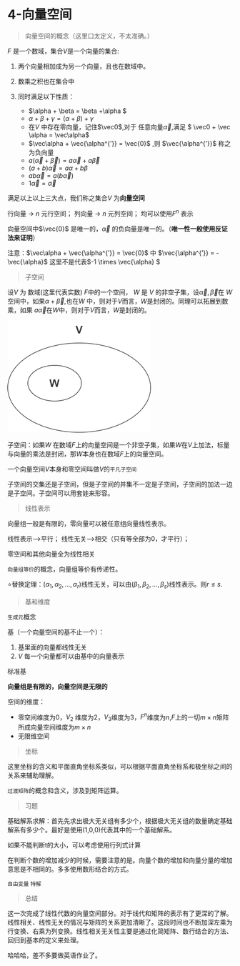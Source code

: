 # 4-向量空间

> 向量空间的概念（这里口太定义，不太准确。）

$F$ 是一个数域，集合$V$是一个向量的集合:

1. 两个向量相加成为另一个向量，且也在数域中。

2. 数乘之积也在集合中

3. 同时满足以下性质：
   - $\alpha + \beta = \beta +\alpha $
   - $\alpha + \beta +\gamma = (\alpha + \beta) +\gamma$
   - 在$V$ 中存在零向量，记住$\vec0$,对于 任意向量$\vec \alpha$,满足 $ \vec0 + \vec \alpha = \vec\alpha$
   - $\vec\alpha + \vec{\alpha^{’}} = \vec{0}$  ,则 $\vec{\alpha^{’}}$ 称之为负向量
   -  $a(\vec \alpha + \vec \beta) = a\vec \alpha + a\vec \beta$
   - $(a+b)\vec{\alpha}=a\alpha+b\beta$
   - $ab\vec{\alpha} = a(b\vec{\alpha})$
   - $1\vec{\alpha}=\vec\alpha$

满足以上以上三大点，我们称之集合$V$ 为**向量空间**

   

   行向量 $\rightarrow$ $n$ 元行空间； 列向量 $\rightarrow$ $n$ 元列空间；  均可以使用$F^n$ 表示

   向量空间中$\vec{0}$ 是唯一的，$\vec\alpha$ 的负向量是唯一的。（**唯一性一般使用反证法来证明**）

注意：$\vec\alpha + \vec{\alpha^{’}} = \vec{0}$  中 $\vec{\alpha^{’}} = - \vec{\alpha}$  这里不是代表$-1 \times \vec{\alpha} $



> 子空间

设$V$ 为 数域(这里代表实数) $F$中的一个空间， $W$ 是 $V$ 的非空子集，设$\vec{\alpha},\vec{\beta}$在 $W$空间中，如果$\alpha + \vec \beta$,也在$W$ 中，则对于$V$而言，$W$是封闭的。同理可以拓展到数乘，如果 $a\vec{\alpha}$在$W$中，则对于$V$而言，$W$是封闭的。

![子空间.drawio](4.向量空间.assets/子空间.drawio-1634547106505.png)



子空间：如果$W$ 在数域$F$上的向量空间是一个非空子集，如果$W$在$V$上加法，标量与向量的乘法是封闭，那$W$本身也在数域$F$上的向量空间。

一个向量空间$V$本身和零空间叫做$V$的`平凡子空间`

子空间的交集还是子空间，但是子空间的并集不一定是子空间，子空间的加法一边是子空间。子空间可以用套娃来形容。

> 线性表示

向量组一般是有限的，零向量可以被任意组向量线性表示。

线性表示——>平行；  线性无关——>相交（只有等全部为0，才平行）；

零空间和其他向量全为线性相关



`向量组等价`的概念，向量组等价有传递性。

:star:替换定理：$(\alpha_1,\alpha_2,\dots,\alpha_r)$线性无关，可以由$(\beta_1,\beta_2,\dots,\beta_s)$线性表示。则$r\leq s$.



> 基和维度

`生成元`概念

基（一个向量空间的基不止一个）：

1.  基里面的向量都线性无关
2. $V$ 每一个向量都可以由基中的向量表示

标准基

**向量组是有限的，向量空间是无限的**

空间的维度：

- 零空间维度为0，$V_2$ 维度为2，$V_3$维度为3，$F^n$维度为$n$,$F$上的一切$m\times n$矩阵所成向量空间维度为$m\times n$
- 无限维空间

> 坐标

这里坐标的含义和平面直角坐标系类似，可以根据平面直角坐标系和极坐标之间的关系来辅助理解。

`过渡矩阵`的概念和含义，涉及到矩阵运算。



> 习题

基础解系求解：首先先求出极大无关组有多少个，根据极大无关组的数量确定基础解系有多少个。最好是使用(1,0,0)代表其中的一个基础解系。

如果不能判断t的大小，可以考虑使用行列式计算



在判断个数的增加减少的时候，需要注意的是。向量个数的增加和向量分量的增加意思是不相同的。多多使用数形结合的方式。



`自由变量` `特解`





> 总结

这一次完成了线性代数的向量空间部分。对于线代和矩阵的表示有了更深的了解。线性相关、线性无关的情况与矩阵的关系更加清晰了。这段时间也不断加深左乘为行变换、右乘为列变换。线性相关无关性主要是通过化简矩阵、数行结合的方法、回归到基本的定义来处理。

哈哈哈，差不多要做英语作业了。